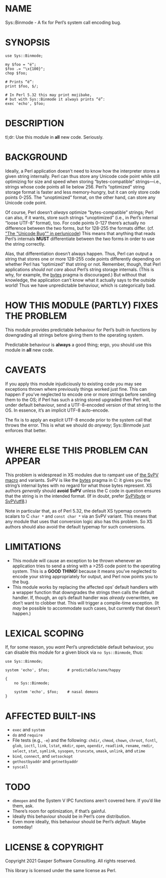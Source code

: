 # NAME

Sys::Binmode - A fix for Perl’s system call encoding bug.

# SYNOPSIS

    use Sys::Binmode;

    my $foo = "é";
    $foo .= "\x{100}";
    chop $foo;

    # Prints “é”:
    print $foo, $/;

    # In Perl 5.32 this may print mojibake,
    # but with Sys::Binmode it always prints “é”:
    exec 'echo', $foo;

# DESCRIPTION

tl;dr: Use this module in **all** new code. Seriously.

# BACKGROUND

Ideally, a Perl application doesn’t need to know how the interpreter stores
a given string internally. Perl can thus store any Unicode code point while
still optimizing for size and speed when storing “bytes-compatible”
strings—i.e., strings whose code points all lie below 256. Perl’s
“optimized” string storage format is faster and less memory-hungry, but it
can only store code points 0-255. The “unoptimized” format, on the other
hand, can store any Unicode code point.

Of course, Perl doesn’t _always_ optimize “bytes-compatible” strings;
Perl can also, if
it wants, store such strings “unoptimized” (i.e., in Perl’s internal
“loose UTF-8” format), too. For code points 0-127 there’s actually no
difference between the two forms, but for 128-255 the formats differ. (cf.
["The "Unicode Bug"" in perlunicode](https://metacpan.org/pod/perlunicode#The-Unicode-Bug)) This means that anything that reads
Perl’s internals **MUST** differentiate between the two forms in order to
use the string correctly.

Alas, that differentiation doesn’t always happen. Thus, Perl can
output a string that stores one or more 128-255 code points
differently depending on whether Perl has “optimized” that string or not.
Remember, though, that Perl applications _should_ _not_ _care_ about
Perl’s string storage internals. (This is why, for example, the [bytes](https://metacpan.org/pod/bytes)
pragma is discouraged.) But without that knowledge, the application can’t
know what it actually says to the outside world! Thus we have unpredictable
behaviour, which is categorically bad.

# HOW THIS MODULE (PARTLY) FIXES THE PROBLEM

This module provides predictable behaviour for Perl’s built-in functions by
downgrading all strings before giving them to the operating system.

Predictable behaviour is **always** a good thing; ergo, you should
use this module in **all** new code.

# CAVEATS

If you apply this module injudiciously to existing code you may see
exceptions thrown where previously things worked just fine. This can
happen if you’ve neglected to encode one or more strings before
sending them to the OS; if Perl has such a string stored upgraded then
Perl will, under default behaviour, send a UTF-8-encoded
version of that string to the OS. In essence, it’s an implicit
UTF-8 auto-encode.

The fix is to apply an explicit UTF-8 encode prior to the system call
that throws the error. This is what we should do _anyway_;
Sys::Binmode just enforces that better.

# WHERE ELSE THIS PROBLEM CAN APPEAR

This problem is widespread in XS modules due to rampant
use of [the SvPV macro](https://perldoc.perl.org/perlapi#SvPV) and
variants. SvPV is like the [bytes](https://metacpan.org/pod/bytes) pragma in C: it gives you the string’s
internal bytes with no regard for what those bytes represent. XS authors
_generally_ should **avoid** **SvPV** unless the C code in question ensures
that the string is in the intended format.
(If in doubt, prefer [SvPVbyte](https://perldoc.perl.org/perlapi#SvPVbyte)
or [SvPVutf8](https://perldoc.perl.org/perlapi#SvPVutf8).)

Note in particular that, as of Perl 5.32, the default XS typemap converts
scalars to C `char *` and `const char *` via an SvPV variant. This means
that any module that uses that conversion logic also has this problem.
So XS authors should also avoid the default typemap for such conversions.

# LIMITATIONS

- This module will cause an exception to be thrown whenever
an application tries to send a string with a >255 code point to the operating
system. This is a **GOOD** **THING!** because it means you’ve neglected to
encode your string appropriately for output, and Perl now points you to
the bug.
- This module works by replacing the affected ops’ default handlers
with a wrapper function that downgrades the strings then calls the
default handler. If, though, an op’s default handler was _already_
overwritten, we don’t want to clobber that. This will trigger a compile-time
exception. (It _may_ be possible to accommodate such cases, but currently
that doesn’t happen.)

# LEXICAL SCOPING

If, for some reason, you _want_ Perl’s unpredictable default behaviour,
you can disable this module for a given block via
`no Sys::Binmode`, thus:

    use Sys::Binmode;

    system 'echo', $foo;        # predictable/sane/happy

    {
        no Sys::Binmode;

        system 'echo', $foo;    # nasal demons
    }

# AFFECTED BUILT-INS

- `exec` and `system`
- `do` and `require`
- File tests (e.g., `-e`) and the following:
`chdir`, `chmod`, `chown`, `chroot`, `fcntl`, `glob`, `ioctl`,
`link`, `lstat`, `mkdir`, `open`, `opendir`, `readlink`, `rename`,
`rmdir`, `select`, `stat`, `symlink`, `sysopen`, `truncate`,
`umask`, `unlink`, and `utime`
- `bind`, `connect`, and `setsockopt`
- `gethostbyaddr` and `getnetbyaddr`
- `syscall`

# TODO

- `dbmopen` and the System V IPC functions aren’t covered here.
If you’d like them, ask.
- There’s room for optimization, if that’s gainful.
- Ideally this behaviour should be in Perl’s core distribution.
- Even more ideally, this behaviour should be Perl’s _default_.
Maybe someday!

# LICENSE & COPYRIGHT

Copyright 2021 Gasper Software Consulting. All rights reserved.

This library is licensed under the same license as Perl.
